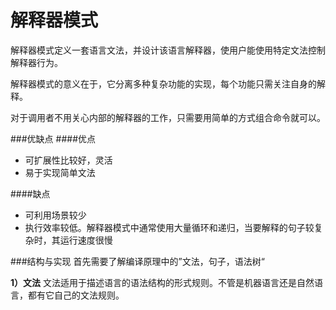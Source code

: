 # 解释器模式

解释器模式定义一套语言文法，并设计该语言解释器，使用户能使用特定文法控制解释器行为。

解释器模式的意义在于，它分离多种复杂功能的实现，每个功能只需关注自身的解释。

对于调用者不用关心内部的解释器的工作，只需要用简单的方式组合命令就可以。


###优缺点
####优点

- 可扩展性比较好，灵活
- 易于实现简单文法

####缺点

- 可利用场景较少
- 执行效率较低。解释器模式中通常使用大量循环和递归，当要解释的句子较复杂时，其运行速度很慢

###结构与实现
首先需要了解编译原理中的”文法，句子，语法树“

**1）文法**
文法适用于描述语言的语法结构的形式规则。不管是机器语言还是自然语言，都有它自己的文法规则。

















